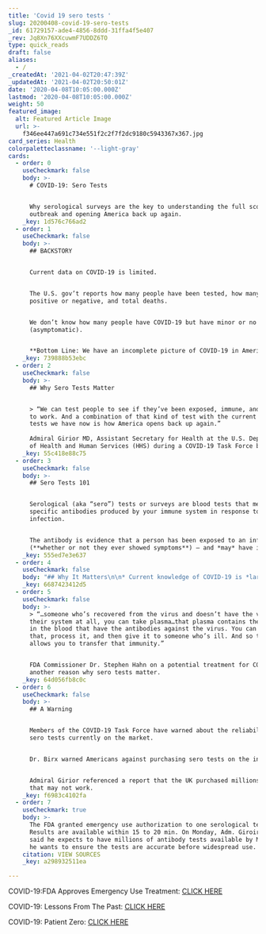 ```yaml
---
title: 'Covid 19 sero tests '
slug: 20200408-covid-19-sero-tests
_id: 61729157-ade4-4856-8ddd-31ffa4f5e407
_rev: Jq8Xn76XXcuwmF7UDDZ6TO
type: quick_reads
draft: false
aliases:
  - /
_createdAt: '2021-04-02T20:47:39Z'
_updatedAt: '2021-04-02T20:50:01Z'
date: '2020-04-08T10:05:00.000Z'
lastmod: '2020-04-08T10:05:00.000Z'
weight: 50
featured_image:
  alt: Featured Article Image
  url: >-
    f346ee447a691c734e551f2c2f7f2dc9180c5943367x367.jpg
card_series: Health
colorpaletteclassname: '--light-gray'
cards:
  - order: 0
    useCheckmark: false
    body: >-
      # COVID-19: Sero Tests


      Why serological surveys are the key to understanding the full scope of the
      outbreak and opening America back up again.
    _key: 1d576c766ad2
  - order: 1
    useCheckmark: false
    body: >-
      ## BACKSTORY


      Current data on COVID-19 is limited.


      The U.S. gov’t reports how many people have been tested, how many test
      positive or negative, and total deaths.


      We don’t know how many people have COVID-19 but have minor or no symptoms
      (asymptomatic).


      **Bottom Line: We have an incomplete picture of COVID-19 in America.**
    _key: 739888b53ebc
  - order: 2
    useCheckmark: false
    body: >-
      ## Why Sero Tests Matter


      > “We can test people to see if they’ve been exposed, immune, and go back
      to work. And a combination of that kind of test with the current kind of
      tests we have now is how America opens back up again.”  
        
      Admiral Girior MD, Assistant Secretary for Health at the U.S. Department
      of Health and Human Services (HHS) during a COVID-19 Task Force briefing.
    _key: 55c418e88c75
  - order: 3
    useCheckmark: false
    body: >-
      ## Sero Tests 101


      Serological (aka “sero”) tests or surveys are blood tests that measure
      specific antibodies produced by your immune system in response to an
      infection.


      The antibody is evidence that a person has been exposed to an infection
      (**whether or not they ever showed symptoms**) – and *may* have immunity.
    _key: 555ed7e3e637
  - order: 4
    useCheckmark: false
    body: "## Why It Matters\n\n* Current knowledge of COVID-19 is *largely* based on people who test positive –**they tend to be the most sick**.\n* If more people than previously thought had prior exposure to COVID-19, it may help relax public health measures, e.g. social distancing.\n* If\_fewer\_people\_had\_exposure to COVID-19, it may increase the need for public health measures until there’s a clinically tested treatment or vaccine."
    _key: 6687423412d5
  - order: 5
    useCheckmark: false
    body: >-
      > “…someone who’s recovered from the virus and doesn’t have the virus in
      their system at all, you can take plasma…that plasma contains the proteins
      in the blood that have the antibodies against the virus. You can take
      that, process it, and then give it to someone who’s ill. And so that
      allows you to transfer that immunity.”


      FDA Commissioner Dr. Stephen Hahn on a potential treatment for COVID-19 -
      another reason why sero tests matter.
    _key: 64d056fb8c0c
  - order: 6
    useCheckmark: false
    body: >-
      ## A Warning


      Members of the COVID-19 Task Force have warned about the reliability of
      sero tests currently on the market.


      Dr. Birx warned Americans against purchasing sero tests on the internet.


      Admiral Girior referenced a report that the UK purchased millions of tests
      that may not work.
    _key: f6983c4102fa
  - order: 7
    useCheckmark: true
    body: >-
      The FDA granted emergency use authorization to one serological test.
      Results are available within 15 to 20 min. On Monday, Adm. Giroir M.D.
      said he expects to have millions of antibody tests available by May, but
      he wants to ensure the tests are accurate before widespread use.
    citation: VIEW SOURCES
    _key: a298932511ea

---
```

COVID-19:FDA Approves Emergency Use Treatment: [CLICK HERE](https://smarthernews.com/hydro-what-treatment-for-covid19/)

COVID-19: Lessons From The Past: [CLICK HERE](https://smarthernews.com/comparing-the-flu-response/)

COVID-19: Patient Zero: [CLICK HERE](https://smarthernews.com/covid-19-the-first-us-case-of-coronavirus/)